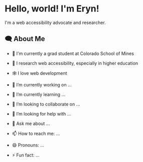 # Hello, world! I'm Eryn!

I'm a web accessibility advocate and researcher. 

## :left_speech_bubble: About Me

- :school: I'm currently a grad student at Colorado School of Mines

- :microscope: I research web accessibility, especially in higher education

- :spider_web: I love web development

- 🔭 I’m currently working on ...
- 🌱 I’m currently learning ...
- 👯 I’m looking to collaborate on ...
- 🤔 I’m looking for help with ...
- 💬 Ask me about ...
- 📫 How to reach me: ...
- 😄 Pronouns: ...
- ⚡ Fun fact: ...

